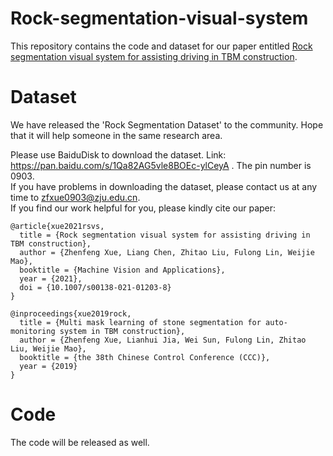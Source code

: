 # Rock-segmentation-visual-system
This repository contains the code and dataset for our paper entitled [Rock segmentation visual system for assisting driving in TBM construction](https://link.springer.com/article/10.1007/s00138-021-01203-8).<br>
# Dataset
We have released the 'Rock Segmentation Dataset' to the community. Hope that it will help someone in the same research area.<br>

Please use BaiduDisk to download the dataset. Link: https://pan.baidu.com/s/1Qa82AG5vle8BOEc-ylCeyA . The pin number is 0903.<br>
If you have problems in downloading the dataset, please contact us at any time to zfxue0903@zju.edu.cn.<br>
If you find our work helpful for you, please kindly cite our paper:<br>

```
@article{xue2021rsvs,
  title = {Rock segmentation visual system for assisting driving in TBM construction},
  author = {Zhenfeng Xue, Liang Chen, Zhitao Liu, Fulong Lin, Weijie Mao},
  booktitle = {Machine Vision and Applications},
  year = {2021},
  doi = {10.1007/s00138-021-01203-8}
}

@inproceedings{xue2019rock,
  title = {Multi mask learning of stone segmentation for auto-monitoring system in TBM construction},
  author = {Zhenfeng Xue, Lianhui Jia, Wei Sun, Fulong Lin, Zhitao Liu, Weijie Mao},
  booktitle = {the 38th Chinese Control Conference (CCC)},
  year = {2019}
}
```


# Code
The code will be released as well.<br>
